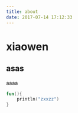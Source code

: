 ```yaml
---
title: about
date: 2017-07-14 17:12:33
---
```


# xiaowen
## asas
aaaa
```kotlin
fun(){
    println("zxxzz")
}
```